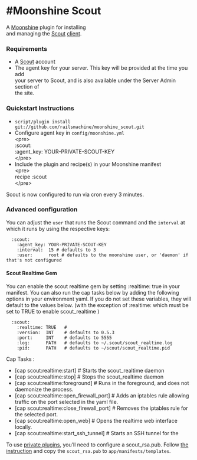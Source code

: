 #Moonshine Scout
==============================

A [Moonshine][] plugin for installing\
and managing the [Scout][] [client][].

### Requirements

-   A [Scout][] account
-   The agent key for your server. This key will be provided at the time
    you add\
    your server to Scout, and is also available under the Server Admin
    section of\
    the site.

### Quickstart Instructions

-   `script/plugin install git://github.com/railsmachine/moonshine_scout.git`
-   Configure agent key in `config/moonshine.yml`\
     \<pre\>\
     :scout:\
     :agent\_key: YOUR-PRIVATE-SCOUT-KEY\
     \</pre\>
-   Include the plugin and recipe(s) in your Moonshine manifest\
     \<pre\>\
     recipe :scout\
     \</pre\>

Scout is now configured to run via cron every 3 minutes.

### Advanced configuration

You can adjust the `user` that runs the Scout command and the `interval`
at\
which it runs by using the respective keys:

      :scout:
        :agent_key: YOUR-PRIVATE-SCOUT-KEY
        :interval:  15 # defaults to 3
        :user:      root # defaults to the moonshine user, or 'daemon' if that's not configured

#### Scout Realtime Gem

You can enable the scout realtime gem by setting :realtime: true in your
manifest. You can also run the cap tasks below by adding the following
options in your environment yaml. If you do not set these variables,
they will default to the values below. (with the exception of :realtime:
which must be set to TRUE to enable scout\_realtime )

      :scout:
        :realtime: TRUE   #
        :version:  INT    # defaults to 0.5.3
        :port:     INT    # defaults to 5555
        :log:      PATH   # defaults to ~/.scout/scout_realtime.log
        :pid:      PATH   # defaults to ~/scout/scout_realtime.pid

Cap Tasks : 
-   [cap scout:realtime:start]   # Starts the scout_realtime daemon
-   [cap scout:realtime:stop]   #  Stops the scout_realtime daemon
-   [cap scout:realtime:foreground]    # Runs in the foreground, and does not daemonize the process.
-   [cap scout:realtime:open_firewall_port]  # Adds an iptables rule allowing traffic on the port selected in the yaml file.
-   [cap scout:realtime:close_firewall_port] # Removes the iptables rule for the selected port.
-   [cap scout:realtime:open_web]   #  Opens the realtime web interface locally.
-   [cap scout:realtime:start_ssh_tunnel]    #  Starts an SSH tunnel for the 

To use [private plugins][], you’ll need to configure a scout\_rsa.pub.
Follow [the instruction][private plugins] and copy the `scout_rsa.pub`
to `app/manifests/templates`.

  [Moonshine]: http://github.com/railsmachine/moonshine
  [Scout]: http://scoutapp.com
  [client]: http://github.com/highgroove/scout-client
  [private plugins]: https://scoutapp.com/info/creating_a_plugin#private_plugins
